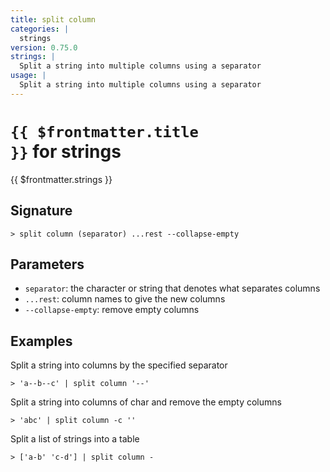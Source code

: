 ```yaml
---
title: split column
categories: |
  strings
version: 0.75.0
strings: |
  Split a string into multiple columns using a separator
usage: |
  Split a string into multiple columns using a separator
---
```


# <code>{{ $frontmatter.title }}</code> for strings

<div class='command-title'>{{ $frontmatter.strings }}</div>

## Signature

```> split column (separator) ...rest --collapse-empty```

## Parameters

 -  `separator`: the character or string that denotes what separates columns
 -  `...rest`: column names to give the new columns
 -  `--collapse-empty`: remove empty columns

## Examples

Split a string into columns by the specified separator
```shell
> 'a--b--c' | split column '--'
```

Split a string into columns of char and remove the empty columns
```shell
> 'abc' | split column -c ''
```

Split a list of strings into a table
```shell
> ['a-b' 'c-d'] | split column -
```
